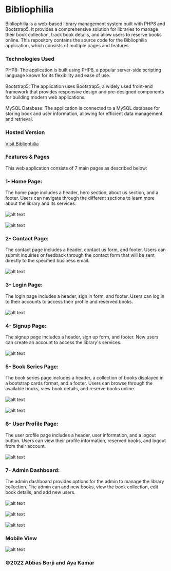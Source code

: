 # Bibliophilia
Bibliophilia is a web-based library management system built with PHP8 and Bootstrap5. It provides a comprehensive solution for libraries to manage their book collection, track book details, and allow users to reserve books online. This repository contains the source code for the Bibliophilia application, which consists of multiple pages and features.

### Technologies Used
PHP8: The application is built using PHP8, a popular server-side scripting language known for its flexibility and ease of use.<br><br>
Bootstrap5: The application uses Bootstrap5, a widely used front-end framework that provides responsive design and pre-designed components for building modern web applications.<br><br>
MySQL Database: The application is connected to a MySQL database for storing book and user information, allowing for efficient data management and retrieval.

### Hosted Version
[Visit Bibliophilia](https://bibliophilia-hosting.000webhostapp.com/)

### Features & Pages
This web application consists of 7 main pages as described below:

### 1- Home Page: 
The home page includes a header, hero section, about us section, and a footer. Users can navigate through the different sections to learn more about the library and its services.<br><br>
![alt text](https://github.com/Abbas-Borji/Bibliophilia/blob/main/Screenshots/Screenshot1.png?raw=true)<br><br>
![alt text](https://github.com/Abbas-Borji/Bibliophilia/blob/main/Screenshots/Screenshot2.png?raw=true)

### 2- Contact Page: 
The contact page includes a header, contact us form, and footer. Users can submit inquiries or feedback through the contact form that will be sent directly to the specified business email.<br><br>
![alt text](https://github.com/Abbas-Borji/Bibliophilia/blob/main/Screenshots/Screenshot3.png?raw=true)

### 3- Login Page: 
The login page includes a header, sign in form, and footer. Users can log in to their accounts to access their profile and reserved books.<br><br>
![alt text](https://github.com/Abbas-Borji/Bibliophilia/blob/main/Screenshots/Screenshot4.png?raw=true)

### 4- Signup Page: 
The signup page includes a header, sign up form, and footer. New users can create an account to access the library's services.<br><br>
![alt text](https://github.com/Abbas-Borji/Bibliophilia/blob/main/Screenshots/Screenshot5.png?raw=true)

### 5- Book Series Page: 
The book series page includes a header, a collection of books displayed in a bootstrap cards format, and a footer. Users can browse through the available books, view book details, and reserve books online.<br><br>
![alt text](https://github.com/Abbas-Borji/Bibliophilia/blob/main/Screenshots/Screenshot6.png?raw=true)<br><br>
![alt text](https://github.com/Abbas-Borji/Bibliophilia/blob/main/Screenshots/Screenshot7.png?raw=true)

### 6- User Profile Page: 
The user profile page includes a header, user information, and a logout button. Users can view their profile information, reserved books, and logout from their account.<br><br>
![alt text](https://github.com/Abbas-Borji/Bibliophilia/blob/main/Screenshots/Screenshot8.png?raw=true)

### 7- Admin Dashboard: 
The admin dashboard provides options for the admin to manage the library collection. The admin can add new books, view the book collection, edit book details, and add new users.<br><br>
![alt text](https://github.com/Abbas-Borji/Bibliophilia/blob/main/Screenshots/Dashboard1.png?raw=true)<br><br>
![alt text](https://github.com/Abbas-Borji/Bibliophilia/blob/main/Screenshots/Dashboard2.png?raw=true)<br><br>
![alt text](https://github.com/Abbas-Borji/Bibliophilia/blob/main/Screenshots/Dashboard3.png?raw=true)

### Mobile View
![alt text](https://github.com/Abbas-Borji/Bibliophilia/blob/main/Screenshots/MobileView.png?raw=true)

### ©2022 Abbas Borji and Aya Kamar
